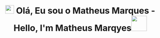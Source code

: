 <h1 align="center">
<img src="https://media.giphy.com/media/hvRJCLFzcasrR4ia7z/giphy.gif" width="28">
Olá, Eu sou o Matheus Marques - Hello, I'm Matheus Marqyes<img src="https://media.giphy.com/media/12oufCB0MyZ1Go/giphy.gif" width="50">
</h1>
